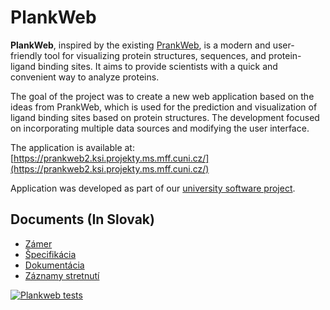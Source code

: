 # PlankWeb

**PlankWeb**, inspired by the existing [PrankWeb](https://prankweb.cz/), is a modern and user-friendly tool for visualizing protein structures, sequences, and protein-ligand binding sites. It aims to provide scientists with a quick and convenient way to analyze proteins.

The goal of the project was to create a new web application based on the ideas from PrankWeb, which is used for the prediction and visualization of ligand binding sites based on protein structures. The development focused on incorporating multiple data sources and modifying the user interface.

The application is available at: [https://prankweb2.ksi.projekty.ms.mff.cuni.cz/](https://prankweb2.ksi.projekty.ms.mff.cuni.cz/)



Application was developed as part of our [university software project](https://is.cuni.cz/studium/predmety/index.php?do=predmet&kod=NPRG069).

## Documents (In Slovak)

* [Zámer](docs/zamer.md)
* [Špecifikácia](docs/Špecifikácia%20projektu%20PlankWeb.pdf)
* [Dokumentácia](docs/Dokumentácia%20projektu%20PlankWeb.pdf)
* [Záznamy stretnutí](meetings/)

[![Plankweb tests](https://github.com/milantru/prankweb/actions/workflows/github-actions.yml/badge.svg)](https://github.com/milantru/prankweb/actions/workflows/github-actions.yml)
